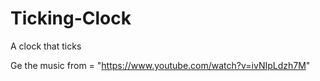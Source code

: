 # Ticking-Clock
A clock that ticks

Ge the music from = "https://www.youtube.com/watch?v=ivNIpLdzh7M"
